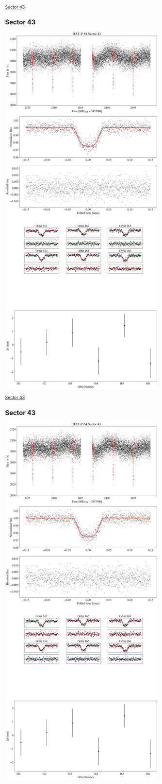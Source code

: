 [Sector 43](#sector43)

<a name = "sector43"></a>
## Sector 43
![alt text](/tt/HAT-P-54_Sector_43/HAT-P-54_Sector_43_a_TimeSeries.png)
![alt text](/tt/HAT-P-54_Sector_43/HAT-P-54_Sector_43_b_FoldedLightCurve.png)
![alt text](/tt/HAT-P-54_Sector_43/HAT-P-54_Sector_43_b_IndividualTransitsWithFit.png)
![alt text](/tt/HAT-P-54_Sector_43/HAT-P-54_Sector_43_c_TimingResiduals.png)

[Sector 43](#sector43)

<a name = "sector43"></a>
## Sector 43
![alt text](/tt/HAT-P-54_Sector_43/HAT-P-54_Sector_43_a_TimeSeries.png)
![alt text](/tt/HAT-P-54_Sector_43/HAT-P-54_Sector_43_b_FoldedLightCurve.png)
![alt text](/tt/HAT-P-54_Sector_43/HAT-P-54_Sector_43_b_IndividualTransitsWithFit.png)
![alt text](/tt/HAT-P-54_Sector_43/HAT-P-54_Sector_43_c_TimingResiduals.png)

